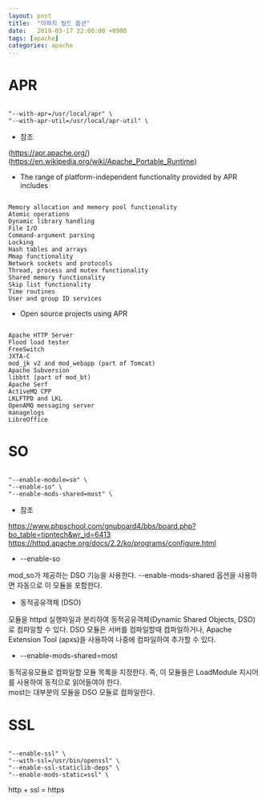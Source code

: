 ```yaml
---
layout: post
title:  "아파치 빌드 옵션"
date:   2019-03-17 22:00:00 +0900
tags: [apache]
categories: apache
---
```


# APR

~~~

"--with-apr=/usr/local/apr" \
"--with-apr-util=/usr/local/apr-util" \

~~~

- 참조

(https://apr.apache.org/)  
(https://en.wikipedia.org/wiki/Apache_Portable_Runtime)  

- The range of platform-independent functionality provided by APR includes

~~~

Memory allocation and memory pool functionality
Atomic operations
Dynamic library handling
File I/O
Command-argument parsing
Locking
Hash tables and arrays
Mmap functionality
Network sockets and protocols
Thread, process and mutex functionality
Shared memory functionality
Skip list functionality
Time routines
User and group ID services

~~~

- Open source projects using APR

~~~

Apache HTTP Server
Flood load tester
FreeSwitch
JXTA-C
mod_jk v2 and mod_webapp (part of Tomcat)
Apache Subversion
libbtt (part of mod_bt)
Apache Serf
ActiveMQ CPP
LKLFTPD and LKL
OpenAMQ messaging server
managelogs
LibreOffice

~~~

# SO

~~~

"--enable-module=so" \
"--enable-so" \
"--enable-mods-shared=most" \

~~~

- 참조

https://www.phpschool.com/gnuboard4/bbs/board.php?bo_table=tipntech&wr_id=6413  
https://httpd.apache.org/docs/2.2/ko/programs/configure.html  

- --enable-so

mod_so가 제공하는 DSO 기능을 사용한다. --enable-mods-shared 옵션을 사용하면 자동으로 이 모듈을 포함한다.

- 동적공유객체 (DSO)

모듈을 httpd 실행파일과 분리하여 동적공유객체(Dynamic Shared Objects, DSO)로 컴파일할 수 있다. DSO 모듈은 서버를 컴파일할때 컴파일하거나, Apache Extension Tool (apxs)을 사용하여 나중에 컴파일하여 추가할 수 있다.

- --enable-mods-shared=most

동적공유모듈로 컴파일할 모듈 목록을 지정한다. 즉, 이 모듈들은 LoadModule 지시어를 사용하여 동적으로 읽어들여야 한다.  
most는 대부분의 모듈을 DSO 모듈로 컴파일한다.

# SSL

~~~

"--enable-ssl" \
"--with-ssl=/usr/bin/openssl" \
"--enable-ssl-staticlib-deps" \
"--enable-mods-static=ssl" \

~~~

http + ssl = https